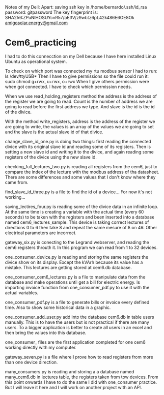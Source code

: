 Notes of my Dell:
Apart: saving ssh key in /home/bernardo/.ssh/id_rsa
password: gitpassword
The key fingerprint is:
SHA256:ZPuNlHOSUYcvR57/aE3V/z9wbtz6pL42k486E6OE8Ok amigosolar.energy@gmail.com

# Cem6_practicing

I had to do this connecction on my Dell because I have here installed Linux Ubuntu as operational system.

To check on which port was connected my rtu modbus sensor I had to run: ls /dev/ttyUSB*
Then I have to give permissions so the file could run it: sudo chmod g+rwx, u+rwx, o+rwx
When I give others permission were when got connected. I have to check which permission needs.

When we use read_holding_registers method the address is the address of the register we are going to read. Count is the number of address we are going to read before the first address we type. And slave is the id is the id of the divice.

With the method write_registers, address is the address of the register we are going to write, the values is an array of the values we are going to set and the slave is the actual slave id of that divice.

change_slave_id_one.py is doing two things: first reading the connected divice with its original slave id and reading some of its registers. Then is setting a new slave id and writing it to the divice, and again reading some registers of the divice using the new slave id.

checking_full_lectures_two.py is reading all registers from the cem6, just to compare the index of the lecture with the modbus address of tha datasheet. There are some differences and some values that I don't know where they came from.

find_slave_id_three.py is a file to find the id of a device... For now it's not working...

saving_lectires_four.py is reading some of the divice data in an infinite loop. At the same time is creating a variable with the actual time (every 60 seconds) to be taken with the registers and been inserted into a database named cem6_lectures_sample.
This device is taking correct lectures of directions 0 to 6 then take 8 and repeat the same mesure of 8 on 46. Other electrical parameters are incorrect.

gateway_six.py is conecting to the Legrand webserver, and reading the cem6 registers throuth it. In this program we can read from 1 to 32 devices.

one_consumer_device.py is reading and storing the same registers the divice show on its display. Except the kVArh because its value has a mistake. This lectures are getting stored at cem6.db database.

one_consumer_cem6_lectures.py is a file to manipulate data from the database and make operations until get a bill for electric energy. Is importing invoice function from one_consumer_pdf.py to use it with the actual variables.

one_consumer_pdf.py is a file to generate bills or invoice every defined time. Also to show some historical data in a graphic.

one_consumer_add_user.py add into the database cem6.db in table users manually. This is to have the users but is not practical if there are many users. To a bigger application is better to create all users in an excel and then bring the values into this database.

one_consumer_ files are the first application completed for one cem6 working directly with my computer.

gateway_seven.py is a file where I prove how to read registers from more than one device direction.

many_consumers.py is reading and storing a a database named many_cem6.db in lectures table, the registers taken from
tow devices. From this point onwards I have to do the same I did with one_consumer practice. But I will leave it here and I will work on another project with an API.